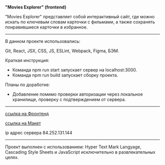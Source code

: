  **"Movies Explorer" (frontend)** 

 "Movies Explorer" представляет собой интерактивный сайт, где можно искать по ключевым словам карточки с фильмами, а также сохранять понравившиеся карточки в избранное.

---

 В данном проекте использовались: 

 Git, React, JSX, CSS, JS, ESLint, Webpack, Figma, БЭМ.

 Краткая инструкция:

 - Команда npm run start запускает сервер на localhost:3000.
 - Команда npm run build запускает сборку проекта.

 Планы по доработке:

 - Добавление помимо проверки авторизации через локальное хранилище, проверку с подтверждением от сервера.

---

 [ссылка на Фронтенд](https://prof.movies.explorer.nomoredomains.club/)


 [ссылка на Макет](<https://www.figma.com/file/oBVUQf2XYTRrq2ENZsGnwi/Diploma-(Copy)?node-id=932%3A4497>)


 ip адрес сервера 84.252.131.144

---

 Проект выполнен с использованием: Hyper Text Mark Langyage, Cascading Style Sheets и JavaScript исключительно в развлекательных целях.
